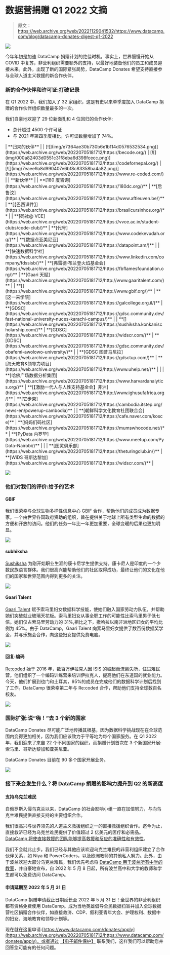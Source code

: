 # 数据营捐赠 Q1 2022 文摘

> 原文：<https://web.archive.org/web/20221129041532/https://www.datacamp.com/blog/datacamp-donates-digest-q1-2022>

![](img/49e3a51caf990e8ca52659e60499e3d2.png)

今年年初是加速 DataCamp 捐赠计划的绝佳时机。事实上，世界慢慢开始从 COVID 中复苏，非营利组织需要额外的支持，以最好地装备他们的员工和成员迎接未来。此外，出现了新的国际紧张局势，DataCamp Donates 希望支持直接参与全球人道主义救援的新合作伙伴。

### 新的合作伙伴和许可证:打破记录

在 Q1 2022 中，我们加入了 32 家组织，这是有史以来单季度加入 DataCamp 捐赠的合作伙伴组织数量最多的一次。

我们自豪地欢迎了 29 位新面孔和 4 位回归的合作伙伴:

*   总计超过 4500 个许可证
*   与 2021 年第四季度相比，许可证数量增加了 74%。

<colgroup><col style="width: 40.6066%;"><col style="width: 26.8901%;"><col style="width: 28.4404%;"><col style="width: 4.06291%;"></colgroup>
| **归来的伙伴** |
| [![](img/e7364ae30b730b6e1b114d0576532534.png)](https://web.archive.org/web/20220705181712/https://becode.org/) | [![](img/000a82403d0551c31f8eba6d398fcecc.png)](https://web.archive.org/web/20220705181712/https://codefornepal.org/) | [![](img/7eaee9a8d990407e6bf8c83358ba4a82.png)](https://web.archive.org/web/20220705181712/https://www.re-coded.com/) |
| **新伙伴** |
| **[180 度咨询](https://web.archive.org/web/20220705181712/https://180dc.org/)** | **[后鲁汶](https://web.archive.org/web/20220705181712/https://www.aftleuven.be/)** | **[【巴西课件】](https://web.archive.org/web/20220705181712/https://brasilcursinhos.org/)** |
| **[码社@ VCE](https://web.archive.org/web/20220705181712/https://vvce.ac.in/student-clubs/code-club/)** | **[代号](https://web.archive.org/web/20220705181712/https://www.codekevudah.org/)** | **[数据点亚美尼亚](https://web.archive.org/web/20220705181712/https://datapoint.am/)** |
| **[快速数据科学社](https://web.archive.org/web/20220705181712/https://www.linkedin.com/company/fdssisb/)** | **[弗雷德·布兰登火焰基金会](https://web.archive.org/web/20220705181712/https://fbflamesfoundation.org/)** | **[Gaari 天赋](https://web.archive.org/web/20220705181712/http://www.gaaritalent.com/)** |
| **[](https://web.archive.org/web/20220705181712/http://www.gbif.org/)** | **[这一来学院](https://web.archive.org/web/20220705181712/https://galcollege.org.il/)** | **[GDSC](https://web.archive.org/web/20220705181712/https://gdsc.community.dev/fast-national-university-nuces-karachi-campus/)** |
| **[](https://web.archive.org/web/20220705181712/https://sushiksha.konkanischolarship.com/)** | **[GDSC](https://web.archive.org/web/20220705181712/https://widscr.com/)** | **[GDSC](https://web.archive.org/web/20220705181712/https://gdsc.community.dev/obafemi-awolowo-university/)** |
| **[GDSC 图普马尼拉](https://web.archive.org/web/20220705181712/https://gdsctup.com/)** | **[海天教育&领导力项目](https://web.archive.org/web/20220705181712/http://www.uhelp.net/)** |  |
| **[哈佛广场数据分析集团](https://web.archive.org/web/20220705181712/https://www.harvardanalytics.org/)** | **[【激励一代人与人性支持基金会】非洲](https://web.archive.org/web/20220705181712/http://www.ighusufafrica.org/)** | **[它步柬](https://web.archive.org/web/20220705181712/https://cambodia.itstep.org/news-en/powerup-cambodia)** |
| **[朝鲜科学文化教育社团联合会](https://web.archive.org/web/20220705181712/https://cafe.naver.com/kosce)** | **[妈妈们码社区](https://web.archive.org/web/20220705181712/https://mumswhocode.net/)** | **[PyData 内罗毕](https://web.archive.org/web/20220705181712/https://www.meetup.com/PyData-Nairobi/)** |
|  | **[图灵俱乐部](https://web.archive.org/web/20220705181712/https://theturingclub.in/)** | **[WiDS 哥斯达黎加](https://web.archive.org/web/20220705181712/https://widscr.com/)** |

![](img/a6ab5d5870019e82ba7e84310d9d6c81.png)

### 他们对我们的评价:给予的艺术

#### GBIF

我们很荣幸与全球生物多样性信息中心 GBIF 合作，帮助他们的成员成为数据专家。一个由世界各国政府资助的组织，旨在提供关于地球上所有类型生命的数据的方便和开放的访问。他们的任务一年比一年更加重要，全球变暖的后果也更加明显。

![](img/201ed7d393e914adf94e1f111946f757.png)

#### subhiksha

[Sushiksha](https://web.archive.org/web/20220705181712/https://sushiksha.konkanischolarship.com/) 为刚开始职业生涯的康卡尼学生提供支持。康卡尼人是印度的一个少数民族语言群体。我们很高兴能帮助他们的社区取得成功，最终让他们的文化在他们的国家和世界范围内得到更多的关注。

![](img/bf52e8aab2a3c4e3d1bb0abab13ae614.png)

#### Gaari Talent

[Gaari Talent](https://web.archive.org/web/20220705181712/https://gaaritalent.com/) 赋予索马里妇女数据科学技能，使她们融入国家劳动力队伍，并帮助她们突破就业玻璃天花板。索马里妇女从事全职工作的可能性比索马里男子低七倍。她们仅占索马里劳动力的 31%,相比之下，撒哈拉以南非洲地区妇女的平均比例为 45%。由于 DataCamp，Gaari Talent 向索马里妇女提供了数百份数据奖学金，并与乐施会合作，向这些妇女提供免费电脑。

![](img/4fea524320ba3ea25d126c9257f6a0e2.png)

#### 回复:编码

[Re:coded](https://web.archive.org/web/20220705181712/https://www.re-coded.com/) 始于 2016 年，数百万伊拉克人因 ISIS 的崛起而流离失所，住进难民营。他们组织了一个编码训练营来培训伊拉克人，提高他们在东道国的就业能力。今天，他们扩展到也门和土耳其，95%的成员在完成他们的数据科学计划后找到了工作。DataCamp 很荣幸第二年与 Re:coded 合作，帮助他们支持全球数百名校友。

![](img/efd794c3383d9dc081c8b6158e7f2c56.png)

### 国际扩张:说“嗨！”去 3 个新的国家

DataCamp Donates 尽可能广泛地传播其根基，因为数据科学挑战现在在全球范围内变得更加相关，因为我们应该致力于平等地为每个国家服务。在 Q1 2022 年，我们迎来了来自 22 个不同国家的组织，而捐赠计划首次在 3 个新国家开展:索马里、哥斯达黎加和亚美尼亚。

DataCamp Donates 目前在 90 多个国家开展业务。

![](img/368c6d3b998a9cd40c4feb2512676662.png)

### 接下来会发生什么？将 DataCamp 捐赠的影响力提升到 Q2 的新高度

#### 支持乌克兰难民

自俄罗斯入侵乌克兰以来，DataCamp 的社会影响小组一直在加倍努力，与向乌克兰难民提供直接支持的主要组织合作。

我们很高兴与世界领先的人道主义救援组织之一的直接救援组织合作。迄今为止，直接救济已经为乌克兰难民提供了价值超过 2 亿美元的医疗和必需品。 [DataCamp 将使直接救援的团队能够提高救援和反应的准确性和有效性](https://web.archive.org/web/20220705181712/https://www.datacamp.com/blog/datacamp-donates-spreads-data-literacy-to-help-the-most-vulnerable-with-direct-relief)。

我们不会就此止步。我们已经与其他应该欢迎乌克兰难民的非营利组织建立了合作伙伴关系，如 Niya 和 PowerCoders，以及欧洲教师的其他私人努力。此外，由于波兰欢迎大部分乌克兰难民，我们优先考虑将 [DataCamp 用于波兰所有中学的教室](https://web.archive.org/web/20220705181712/https://www.datacamp.com/blog/datacamp-for-classrooms-is-now-free-to-polish-secondary-school-teachers-and-students)，并自豪地宣布，自 2022 年 5 月 8 日起，所有波兰高中和大学的教师和学生都可以免费访问 DataCamp。

#### 申请延期至 2022 年 5 月 31 日

DataCamp 捐赠申请截止日期延长至 2022 年 5 月 31 日！全世界的非营利组织都有资格免费使用 DataCamp。成为当地英雄倡导全民数据扫盲并加入全球数据营社区捐赠合作伙伴，如直接救济、CDP、叙利亚青年大会、护理权利、数据中的妇女、海地教育和领导计划等。

现在就在这里申请:[https://www.datacamp.com/donates/apply](https://web.archive.org/web/20220705181712/https://www.datacamp.com/donates/apply)，或者通过 [【电子邮件保护】](/web/20220705181712/https://www.datacamp.com/cdn-cgi/l/email-protection#2c4843424d58496c484d584d4f4d415c024f4341) 联系我们，这样我们可以帮助您并回答您可能有的任何问题。